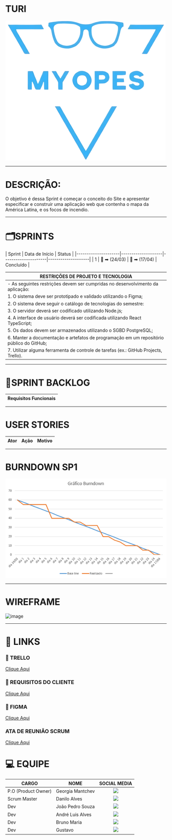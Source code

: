 # TURI
<div align="middle">
</div>
<img src='Imagens Turi/thumbnail_logo-equipe.png' width='500'/>
<div>

-----------------------------------------------------------------------------------
 
 <h1>DESCRIÇÃO:</h1>    
O objetivo é dessa Sprint é começar o conceito do Site e apresentar especificar e construir uma aplicação web que contenha o mapa da América Latina, e os focos de incendio.
</div>

-----------------------------------------------------------------------------------

# 🗂️SPRINTS
| Sprint | Data de Início | Status |
|---------------------|--------------------|---------------------|--------------------| 
|  1  | :calendar:  ➡ (24/03) | 📆 ➡ (17/04) | Concluído |

|       RESTRIÇÕES DE PROJETO E TECNOLOGIA      |  
|-----------------------------------------------|
| - As seguintes restrições devem ser cumpridas no desenvolvimento da aplicação:     
| 1. O sistema deve ser prototipado e validado utilizando o Figma;
| 2. O sistema deve seguir o catálogo de tecnologias do semestre:
| 3. O servidor deverá ser codificado utilizando Node.js;
| 4. A interface de usuário deverá ser codificada utilizando React TypeScript;
| 5. Os dados devem ser armazenados utilizando o SGBD PostgreSQL;
| 6. Manter a documentação e artefatos de programação em um repositório público do GitHub;
| 7. Utilizar alguma ferramenta de controle de tarefas (ex.: GitHub Projects, Trello).

------------------------------------------------------------------------------------

# 📑SPRINT BACKLOG
|  Requisitos Funcionais       |
|------------------------------|



-----------------------------------------------------------------------------------

# USER STORIES
|Ator          |Ação                         |Motivo                        |
|--------------|-----------------------------|------------------------------|

-------------------------------------------------------------------------------------------------

# BURNDOWN SP1
 <div align = center>
 <img src="Sprints/Imagens Turi/burndown_finalsp1.PNG">
 </div>

-----------------------------------------------------------------------------------

# WIREFRAME
![image]()

-----------------------------------------------------------------------------------

# 🔗 LINKS

### 🧮 TRELLO 
[Clique Aqui](https://trello.com/b/TGmc3l9T/myopes)

### 📖 REQUISITOS DO CLIENTE
[Clique Aqui](https://trello.com/c/S0B2EoHk/12-requisitos)

### 🎨 FIGMA
[Clique Aqui](https://www.figma.com/design/JZJ1FFENJMPP3n83jAIiWi/SIte--Turi?node-id=160-2&p=f&t=ZbwVj6U7R594W129-0)

### ATA DE REUNIÃO SCRUM 
[Clique Aqui]()

# :computer: EQUIPE

|CARGO | NOME| SOCIAL MEDIA |
|------|-----|:--------------:|
| P.O (Product Owner) |   Georgia Mantchev   |     <a target="_blank" href="https://github.com/Mantchev13"><img  src="https://skillicons.dev/icons?i=github"></a>|    
| Scrum Master |   Danilo Alves   |     <a target="_blank" href="https://github.com/Danilo-Fatec"><img  src="https://skillicons.dev/icons?i=github"></a>|  
| Dev     |   João Pedro Souza  |     <a target="_blank" href="https://github.com/Shynj0"><img src="https://skillicons.dev/icons?i=github"></a>|  
| Dev     |   André Luis Alves  |     <a target="_blank" href="https://github.com/andre28122"><img  src="https://skillicons.dev/icons?i=github"></a>|   
| Dev     |   Bruno Maria   |     <a target="_blank" href="https://github.com/BrunoPrince1"><img  src="https://skillicons.dev/icons?i=github"></a>|  
| Dev     |  Gustavo    |     <a target="_blank" href="https://github.com/GustavoCastilhoLucena"><img  src="https://skillicons.dev/icons?i=github"></a>|  

